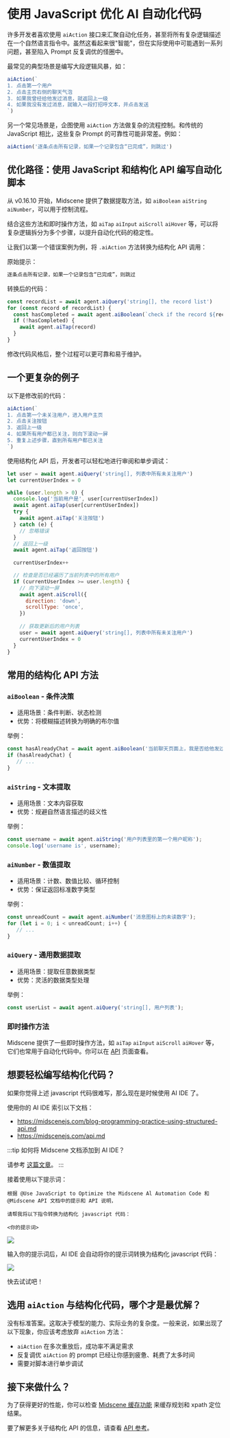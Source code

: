 # 使用 JavaScript 优化 AI 自动化代码

许多开发者喜欢使用 `aiAction` 接口来汇聚自动化任务，甚至将所有复杂逻辑描述在一个自然语言指令中。虽然这看起来很"智能"，但在实际使用中可能遇到一系列问题，甚至陷入 Prompt 反复调优的怪圈中。

最常见的典型场景是编写大段逻辑风暴，如：

```javascript
aiAction(`
1. 点击第一个用户
2. 点击主页右侧的聊天气泡
3. 如果我曾经给他发过消息，就返回上一级
4. 如果我没有发过消息，就输入一段打招呼文本，并点击发送
`)
```

另一个常见场景是，企图使用 `aiAction` 方法做复杂的流程控制。和传统的 JavaScript 相比，这些复杂 Prompt 的可靠性可能非常差。例如：

```javascript
aiAction('逐条点击所有记录，如果一个记录包含“已完成”，则跳过')
```

## 优化路径：使用 JavaScript 和结构化 API 编写自动化脚本

从 v0.16.10 开始，Midscene 提供了数据提取方法，如 `aiBoolean` `aiString` `aiNumber`，可以用于控制流程。

结合这些方法和即时操作方法，如 `aiTap` `aiInput` `aiScroll` `aiHover` 等，可以将复杂逻辑拆分为多个步骤，以提升自动化代码的稳定性。

让我们以第一个错误案例为例，将 `.aiAction` 方法转换为结构化 API 调用：

原始提示：

```txt
逐条点击所有记录，如果一个记录包含“已完成”，则跳过
```

转换后的代码：

```javascript
const recordList = await agent.aiQuery('string[], the record list')
for (const record of recordList) {
  const hasCompleted = await agent.aiBoolean(`check if the record ${record}" contains the text "completed"`)
  if (!hasCompleted) {
    await agent.aiTap(record)
  }
}
```

修改代码风格后，整个过程可以更可靠和易于维护。

## 一个更复杂的例子

以下是修改前的代码：

```javascript
aiAction(`
1. 点击第一个未关注用户，进入用户主页
2. 点击关注按钮
3. 返回上一级
4. 如果所有用户都已关注，则向下滚动一屏
5. 重复上述步骤，直到所有用户都已关注
`)
```

使用结构化 API 后，开发者可以轻松地进行审阅和单步调试：

```javascript
let user = await agent.aiQuery('string[], 列表中所有未关注用户')
let currentUserIndex = 0

while (user.length > 0) {
  console.log('当前用户是', user[currentUserIndex])
  await agent.aiTap(user[currentUserIndex])
  try {
    await agent.aiTap('关注按钮')
  } catch (e) {
    // 忽略错误
  }
  // 返回上一级
  await agent.aiTap('返回按钮')
  
  currentUserIndex++

  // 检查是否已经遍历了当前列表中的所有用户
  if (currentUserIndex >= user.length) {
    // 向下滚动一屏
    await agent.aiScroll({
      direction: 'down',
      scrollType: 'once',
    })
    
    // 获取更新后的用户列表
    user = await agent.aiQuery('string[], 列表中所有未关注用户')
    currentUserIndex = 0
  }
}
```

## 常用的结构化 API 方法

### `aiBoolean` - 条件决策

* 适用场景：条件判断、状态检测
* 优势：将模糊描述转换为明确的布尔值

举例：
```javascript
const hasAlreadyChat = await agent.aiBoolean('当前聊天页面上，我是否给他发过消息');
if (hasAlreadyChat) {
   // ...
}
```

### `aiString` - 文本提取 

* 适用场景：文本内容获取
* 优势：规避自然语言描述的歧义性

举例：
```javascript
const username = await agent.aiString('用户列表里的第一个用户昵称');
console.log('username is', username);
```

### `aiNumber` - 数值提取

* 适用场景：计数、数值比较、循环控制
* 优势：保证返回标准数字类型

举例：
```javascript
const unreadCount = await agent.aiNumber('消息图标上的未读数字');
for (let i = 0; i < unreadCount; i++) {
   // ...
}
``` 

### `aiQuery` - 通用数据提取

* 适用场景：提取任意数据类型
* 优势：灵活的数据类型处理

举例：
```javascript
const userList = await agent.aiQuery('string[], 用户列表');
```

### 即时操作方法

Midscene 提供了一些即时操作方法，如 `aiTap` `aiInput` `aiScroll` `aiHover` 等，它们也常用于自动化代码中。你可以在 [API](./api.mdx) 页面查看。

## 想要轻松编写结构化代码？

如果你觉得上述 javascript 代码很难写，那么现在是时候使用 AI IDE 了。

使用你的 AI IDE 索引以下文档：

- https://midscenejs.com/blog-programming-practice-using-structured-api.md
- https://midscenejs.com/api.md

:::tip
如何将 Midscene 文档添加到 AI IDE？

请参考 [这篇文章](./llm-txt.mdx#usage)。
:::

接着使用以下提示词：

```
根据 @Use JavaScript to Optimize the Midscene Al Automation Code 和 @Midscene API 文档中的提示和 API 说明，

请帮我将以下指令转换为结构化 javascript 代码：

<你的提示词>
```

![](/blog/ai-ide-convert-prompt.png)

输入你的提示词后，AI IDE 会自动将你的提示词转换为结构化 javascript 代码：

![](/blog/ai-ide-convert-prompt-result.png)

快去试试吧！

## 选用 `aiAction` 与结构化代码，哪个才是最优解？

没有标准答案。这取决于模型的能力、实际业务的复杂度。一般来说，如果出现了以下现象，你应该考虑放弃 `aiAction` 方法：

- `aiAction` 在多次重放后，成功率不满足需求
- 反复调优 `aiAction` 的 prompt 已经让你感到疲惫、耗费了太多时间
- 需要对脚本进行单步调试

## 接下来做什么？

为了获得更好的性能，你可以检查 [Midscene 缓存功能](./caching) 来缓存规划和 xpath 定位结果。

要了解更多关于结构化 API 的信息，请查看 [API 参考](./api.mdx)。
